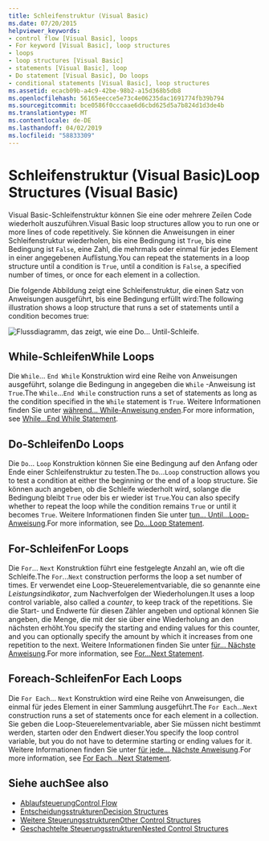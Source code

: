```yaml
---
title: Schleifenstruktur (Visual Basic)
ms.date: 07/20/2015
helpviewer_keywords:
- control flow [Visual Basic], loops
- For keyword [Visual Basic], loop structures
- loops
- loop structures [Visual Basic]
- statements [Visual Basic], loop
- Do statement [Visual Basic], Do loops
- conditional statements [Visual Basic], loop structures
ms.assetid: ecacb09b-a4c9-42be-98b2-a15d368b5db8
ms.openlocfilehash: 56165eecce5e73c4e06235dac1691774fb39b794
ms.sourcegitcommit: bce0586f0cccaae6d6cbd625d5a7b824d1d3de4b
ms.translationtype: MT
ms.contentlocale: de-DE
ms.lasthandoff: 04/02/2019
ms.locfileid: "58833309"
---
```

# <a name="loop-structures-visual-basic"></a><span data-ttu-id="b45af-102">Schleifenstruktur (Visual Basic)</span><span class="sxs-lookup"><span data-stu-id="b45af-102">Loop Structures (Visual Basic)</span></span>
<span data-ttu-id="b45af-103">Visual Basic-Schleifenstruktur können Sie eine oder mehrere Zeilen Code wiederholt auszuführen.</span><span class="sxs-lookup"><span data-stu-id="b45af-103">Visual Basic loop structures allow you to run one or more lines of code repetitively.</span></span> <span data-ttu-id="b45af-104">Sie können die Anweisungen in einer Schleifenstruktur wiederholen, bis eine Bedingung ist `True`, bis eine Bedingung ist `False`, eine Zahl, die mehrmals oder einmal für jedes Element in einer angegebenen Auflistung.</span><span class="sxs-lookup"><span data-stu-id="b45af-104">You can repeat the statements in a loop structure until a condition is `True`, until a condition is `False`, a specified number of times, or once for each element in a collection.</span></span>  
  
 <span data-ttu-id="b45af-105">Die folgende Abbildung zeigt eine Schleifenstruktur, die einen Satz von Anweisungen ausgeführt, bis eine Bedingung erfüllt wird:</span><span class="sxs-lookup"><span data-stu-id="b45af-105">The following illustration shows a loop structure that runs a set of statements until a condition becomes true:</span></span>  
  
 ![Flussdiagramm, das zeigt, wie eine Do... Until-Schleife.](./media/loop-structures/do-until-loop-true-condition.gif)  
  
## <a name="while-loops"></a><span data-ttu-id="b45af-107">While-Schleifen</span><span class="sxs-lookup"><span data-stu-id="b45af-107">While Loops</span></span>  
 <span data-ttu-id="b45af-108">Die `While`... `End While` Konstruktion wird eine Reihe von Anweisungen ausgeführt, solange die Bedingung in angegeben die `While` -Anweisung ist `True`.</span><span class="sxs-lookup"><span data-stu-id="b45af-108">The `While`...`End While` construction runs a set of statements as long as the condition specified in the `While` statement is `True`.</span></span> <span data-ttu-id="b45af-109">Weitere Informationen finden Sie unter [während... While-Anweisung enden](../../../../visual-basic/language-reference/statements/while-end-while-statement.md).</span><span class="sxs-lookup"><span data-stu-id="b45af-109">For more information, see [While...End While Statement](../../../../visual-basic/language-reference/statements/while-end-while-statement.md).</span></span>  
  
## <a name="do-loops"></a><span data-ttu-id="b45af-110">Do-Schleifen</span><span class="sxs-lookup"><span data-stu-id="b45af-110">Do Loops</span></span>  
 <span data-ttu-id="b45af-111">Die `Do`... `Loop` Konstruktion können Sie eine Bedingung auf den Anfang oder Ende einer Schleifenstruktur zu testen.</span><span class="sxs-lookup"><span data-stu-id="b45af-111">The `Do`...`Loop` construction allows you to test a condition at either the beginning or the end of a loop structure.</span></span> <span data-ttu-id="b45af-112">Sie können auch angeben, ob die Schleife wiederholt wird, solange die Bedingung bleibt `True` oder bis er wieder ist `True`.</span><span class="sxs-lookup"><span data-stu-id="b45af-112">You can also specify whether to repeat the loop while the condition remains `True` or until it becomes `True`.</span></span> <span data-ttu-id="b45af-113">Weitere Informationen finden Sie unter [tun... Until...Loop-Anweisung](../../../../visual-basic/language-reference/statements/do-loop-statement.md).</span><span class="sxs-lookup"><span data-stu-id="b45af-113">For more information, see [Do...Loop Statement](../../../../visual-basic/language-reference/statements/do-loop-statement.md).</span></span>  
  
## <a name="for-loops"></a><span data-ttu-id="b45af-114">For-Schleifen</span><span class="sxs-lookup"><span data-stu-id="b45af-114">For Loops</span></span>  
 <span data-ttu-id="b45af-115">Die `For`... `Next` Konstruktion führt eine festgelegte Anzahl an, wie oft die Schleife.</span><span class="sxs-lookup"><span data-stu-id="b45af-115">The `For`...`Next` construction performs the loop a set number of times.</span></span> <span data-ttu-id="b45af-116">Er verwendet eine Loop-Steuerelementvariable, die so genannte eine *Leistungsindikator*, zum Nachverfolgen der Wiederholungen.</span><span class="sxs-lookup"><span data-stu-id="b45af-116">It uses a loop control variable, also called a *counter*, to keep track of the repetitions.</span></span> <span data-ttu-id="b45af-117">Sie die Start- und Endwerte für diesen Zähler angeben und optional können Sie angeben, die Menge, die mit der sie über eine Wiederholung an den nächsten erhöht.</span><span class="sxs-lookup"><span data-stu-id="b45af-117">You specify the starting and ending values for this counter, and you can optionally specify the amount by which it increases from one repetition to the next.</span></span> <span data-ttu-id="b45af-118">Weitere Informationen finden Sie unter [für... Nächste Anweisung](../../../../visual-basic/language-reference/statements/for-next-statement.md).</span><span class="sxs-lookup"><span data-stu-id="b45af-118">For more information, see [For...Next Statement](../../../../visual-basic/language-reference/statements/for-next-statement.md).</span></span>  
  
## <a name="for-each-loops"></a><span data-ttu-id="b45af-119">Foreach-Schleifen</span><span class="sxs-lookup"><span data-stu-id="b45af-119">For Each Loops</span></span>  
 <span data-ttu-id="b45af-120">Die `For Each`... `Next` Konstruktion wird eine Reihe von Anweisungen, die einmal für jedes Element in einer Sammlung ausgeführt.</span><span class="sxs-lookup"><span data-stu-id="b45af-120">The `For Each`...`Next` construction runs a set of statements once for each element in a collection.</span></span> <span data-ttu-id="b45af-121">Sie geben die Loop-Steuerelementvariable, aber Sie müssen nicht bestimmt werden, starten oder den Endwert dieser.</span><span class="sxs-lookup"><span data-stu-id="b45af-121">You specify the loop control variable, but you do not have to determine starting or ending values for it.</span></span> <span data-ttu-id="b45af-122">Weitere Informationen finden Sie unter [für jede... Nächste Anweisung](../../../../visual-basic/language-reference/statements/for-each-next-statement.md).</span><span class="sxs-lookup"><span data-stu-id="b45af-122">For more information, see [For Each...Next Statement](../../../../visual-basic/language-reference/statements/for-each-next-statement.md).</span></span>  
  
## <a name="see-also"></a><span data-ttu-id="b45af-123">Siehe auch</span><span class="sxs-lookup"><span data-stu-id="b45af-123">See also</span></span>

- [<span data-ttu-id="b45af-124">Ablaufsteuerung</span><span class="sxs-lookup"><span data-stu-id="b45af-124">Control Flow</span></span>](../../../../visual-basic/programming-guide/language-features/control-flow/index.md)
- [<span data-ttu-id="b45af-125">Entscheidungsstrukturen</span><span class="sxs-lookup"><span data-stu-id="b45af-125">Decision Structures</span></span>](../../../../visual-basic/programming-guide/language-features/control-flow/decision-structures.md)
- [<span data-ttu-id="b45af-126">Weitere Steuerungsstrukturen</span><span class="sxs-lookup"><span data-stu-id="b45af-126">Other Control Structures</span></span>](../../../../visual-basic/programming-guide/language-features/control-flow/other-control-structures.md)
- [<span data-ttu-id="b45af-127">Geschachtelte Steuerungsstrukturen</span><span class="sxs-lookup"><span data-stu-id="b45af-127">Nested Control Structures</span></span>](../../../../visual-basic/programming-guide/language-features/control-flow/nested-control-structures.md)
